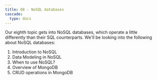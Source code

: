 ```yaml
---
title: 08 - NoSQL databases
cascade:
  type: docs
---
```


Our eighth topic gets into NoSQL databases, which operate a little differently than their SQL counterparts. We'll be looking into the following about NoSQL databases:

1. Introduction to NoSQL
1. Data Modeling in NoSQL
1. When to use NoSQL?
1. Overview of MongoDB
1. CRUD operations in MongoDB